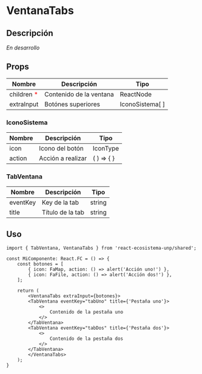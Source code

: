 # VentanaTabs

## Descripción
*En desarrollo*

## Props
| Nombre                                    | Descripción             | Tipo            |
| ----------------------------------------- | ----------------------- | --------------- |
| children <span style="color:red">*</span> | Contenido de la ventana | ReactNode       |
| extraInput                                | Botónes superiores      | IconoSistema[ ] |

### IconoSistema
| Nombre | Descripción       | Tipo       |
| ------ | ----------------- | ---------- |
| icon   | Icono del botón   | IconType   |
| action | Acción a realizar | ( ) => { } |

### TabVentana
| Nombre   | Descripción      | Tipo   |
| -------- | ---------------- | ------ |
| eventKey | Key de la tab    | string |
| title    | Título de la tab | string |

## Uso

```tsx
import { TabVentana, VentanaTabs } from 'react-ecosistema-unp/shared';

const MiComponente: React.FC = () => {
    const botones = [
        { icon: FaMap, action: () => alert('Acción uno!') },
        { icon: FaFile, action: () => alert('Acción dos!') },
    ];

    return (
        <VentanaTabs extraInput={botones}>
        <TabVentana eventKey="tabUno" title={'Pestaña uno'}>
            <>
                Contenido de la pestaña uno
            </>
        </TabVentana>
        <TabVentana eventKey="tabDos" title={'Pestaña dos'}>
            <>
                Contenido de la pestaña dos
            </>
        </TabVentana>
        </VentanaTabs>
    );
}
```